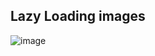## Lazy Loading images

![image](https://github.com/venkatdas/Interview_prep/assets/43024084/6668e013-83be-4fa9-bb91-8c1bca2f21d2)


